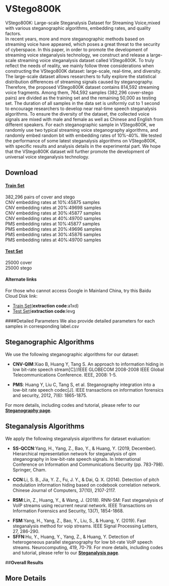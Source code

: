 # VStego800K

VStego800K: Large-scale Steganalysis Dataset for Streaming Voice,mixed with various steganographic algorithms, embedding rates, and quality factors.   
In recent years, more and more steganographic methods based on streaming voice have appeared, which poses a great threat to the security of cyberspace. In this paper, in order to promote the development of streaming voice steganalysis technology, we construct and release a large-scale streaming voice steganalysis dataset called VStego800K. To truly reflect the needs of reality, we mainly follow three considerations when constructing the VStego800K dataset: large-scale, real-time, and diversity. The large-scale dataset allows researchers to fully explore the statistical distribution differences of streaming signals caused by steganography. Therefore, the proposed VStego800K dataset contains 814,592 streaming voice fragments. Among them, 764,592 samples (382,296 cover-stego pairs) are divided as the training set and the remaining 50,000 as testing set. The duration of all samples in the data set is uniformly cut to 1 second to encourage researchers to develop near real-time speech steganalysis algorithms. To ensure the diversity of the dataset, the collected voice signals are mixed with male and female as well as Chinese and English from different speakers. For each steganographic sample in VStego800K, we randomly use two typical streaming voice steganography algorithms, and randomly embed random bit with embedding rates of 10%-40%. We tested the performance of some latest steganalysis algorithms on VStego800K, with specific results and analysis details in the experimental part. We hope that the VStego800K dataset will further promote the development of universal voice steganalysis technology.


## Download

#### [Train Set](https://drive.google.com/drive/folders/1IhpCFH0e5IkMzpm48IzVBDAN2VVnjSKI?usp=sharing) 
382,296 pairs of cover and stego   
CNV embedding rates at 10%:45875 samples   
CNV embedding rates at 20%:49698 samples   
CNV embedding rates at 30%:45877 samples    
CNV embedding rates at 40%:49700 samples  
PMS embedding rates at 10%:45877 samples  
PMS embedding rates at 20%:49696 samples    
PMS embedding rates at 30%:45876 samples    
PMS embedding rates at 40%:49700 samples 
#### [Test Set](https://drive.google.com/drive/folders/1RD7yOHtCgmb8BgP4EDTT3v1d3mV48mmu?usp=sharing) 
25000 cover   
25000 stego 


#### Alternate links
For those who cannot access Google in Mainland China, try this Baidu Cloud Disk link:  
* [Train Set](https://pan.baidu.com/s/1dJtBXQuZnG2eba13tbmnOA)(__extraction code__:a1xd)   
* [ Test Set](https://pan.baidu.com/s/1MREl-doUf2MG4-BuE91P0w)(__extraction code__:levg

####Detailed Parameters
We also provide detailed parameters for each samples in corresponding label.csv
    
## Steganographic Algorithms 

We use the following steganographic algorithms for our dataset:
 
* __CNV-QIM__:Xiao B, Huang Y, Tang S. An approach to information hiding in low bit-rate speech stream[C]//IEEE GLOBECOM 2008-2008 IEEE Global Telecommunications Conference. IEEE, 2008: 1-5.
- __PMS__: Huang Y, Liu C, Tang S, et al. Steganography integration into a low-bit rate speech codec[J]. IEEE transactions on information forensics and security, 2012, 7(6): 1865-1875.

For more details, including codes and tutorial, please refer to our __[Steganography page](Steganography)__.

## Steganalysis Algorithms
We apply the following steganalysis algorithms for dataset evaluation: 

* __SS-QCCN__:Yang, H., Yang, Z., Bao, Y., & Huang, Y. (2019, December). Hierarchical representation network for steganalysis of qim steganography in low-bit-rate speech signals. In International Conference on Information and Communications Security (pp. 783-798). Springer, Cham.
- __CCN__:Li, S. B., Jia, Y. Z., Fu, J. Y., & Dai, Q. X. (2014). Detection of pitch modulation information hiding based on codebook correlation network. Chinese Journal of Computers, 37(10), 2107-2117.
* __RSM__:Lin, Z., Huang, Y., & Wang, J. (2018). RNN-SM: Fast steganalysis of VoIP streams using recurrent neural network. IEEE Transactions on Information Forensics and Security, 13(7), 1854-1868. 
- __FSM__:Yang, H., Yang, Z., Bao, Y., Liu, S., & Huang, Y. (2019). Fast steganalysis method for voip streams. IEEE Signal Processing Letters, 27, 286-290.
- __SFFN__:Hu, Y., Huang, Y., Yang, Z., & Huang, Y. Detection of heterogeneous parallel steganography for low bit-rate VoIP speech streams. Neurocomputing, 419, 70-79.
For more details, including codes and tutorial, please refer to our __[Steganalysis page](Steganalysis)__.

##__Overall Results__

## More Details

